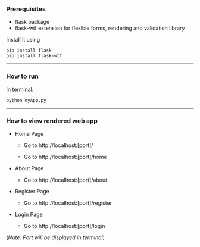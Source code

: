 ### Prerequisites

- flask package
- flask-wtf extension for flexible forms, rendering and validation library 

Install it using
```
pip install flask
pip install flask-wtf
```

-----
### How to run

In terminal:
```
python myApp.py
```

-------------
### How to view rendered web app

- Home Page

     - Go to http://localhost:[port]/

     - Go to http://localhost:[port]/home

- About Page

     - Go to http://localhost:[port]/about

- Register Page

     -  Go to http://localhost:[port]/register

- Login Page

     -  Go to http://localhost:[port]/login

(_Note: Port will be displayed in terminal_)

